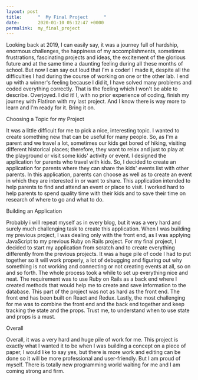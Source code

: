 ```yaml
---
layout: post
title:      "  My Final Project      "
date:       2020-01-10 05:12:47 +0000
permalink:  my_final_project
---
```


 Looking back at 2019, I can easily say, it was a journey full of hardship, enormous challenges, the happiness of my accomplishments, sometimes frustrations, fascinating projects and ideas, the excitement of the glorious future and at the same time a daunting feeling during all these months of school. But now I can say out loud that I'm a coder! I made it, despite all the difficulties I had during the course of working on one or the other lab. I end up with a winner's feeling because I did it, I have solved many problems and coded everything correctly. That is the feeling which I won't be able to describe. Overjoyed.  I did it! I, with no prior experience of coding, finish my journey with Flatiron with my last project. And I know there is way more to learn and I'm ready for it. Bring it on.

 Choosing a Topic for my Project
 
 It was a little difficult for me to pick a nice, interesting topic. I wanted to create something new that can be useful for many people. So, as I'm a parent and we travel a lot, sometimes our kids get bored of hiking, visiting different historical places; therefore, they want to relax and just to play at the playground or visit some kids' activity or event. I designed the application for parents who travel with kids. So, I decided to create an application for parents where they can share the kids' events list with other parents. In this application, parents can choose as well as to create an event in which they are interested in or want to share. This application intended to help parents to find and attend an event or place to visit. I worked hard to help parents to spend quality time with their kids and to save their time on research of where to go and what to do.   

Building an Application

 Probably i will repeat myself as in every blog, but it was a very hard and surely much challenging task to create this application.  When I was building my previous project, I was dealing only with the front end, as I was applying JavaScript to my previous Ruby on Rails project. For my final project, I decided to start my application from scratch and to create everything differently from the previous projects. It was a huge pile of code I had to put together so it will work properly, a lot of debugging and figuring out why something is not working and connecting or not creating events at all, so on and so forth. The whole process took a while to set up everything nice and neat. The requirement was to use Ruby on Rails as a back end where I  created methods that would help me to create and save information to the database. This part of the project was not as hard as the front end.  The front end has been built on React and Redux. Lastly, the most challenging for me was to combine the front end and the back end together and keep tracking the state and the props. Trust me, to understand when to use state and props is a must.

Overall

 Overall, it was a very hard and huge pile of work for me. This project is exactly what I wanted it to be when I was building a concept on a piece of paper, I would like to say yes, but there is more work and editing can be done so it will be more professional and user-friendly. But I am proud of myself. There is totally new programming world waiting for me and I am coming strong and firm.



